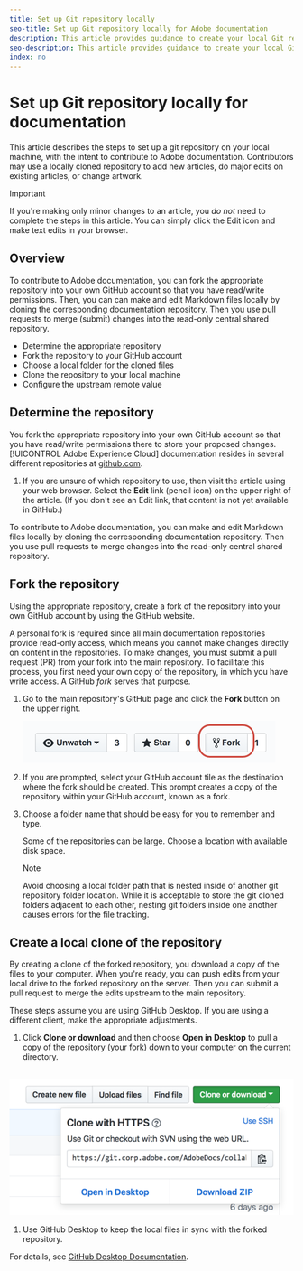 ```yaml
---
title: Set up Git repository locally
seo-title: Set up Git repository locally for Adobe documentation
description: This article provides guidance to create your local Git repository and contribute to Adobe documentation, including the forking and cloning process.
seo-description: This article provides guidance to create your local Git repository and contribute to Adobe documentation, including the forking and cloning process.
index: no
---
```

# Set up Git repository locally for documentation

This article describes the steps to set up a git repository on your local machine, with the intent to contribute to Adobe documentation. Contributors may use a locally cloned repository to add new articles, do major edits on existing articles, or change artwork.

> [!IMPORTANT]
> If you're making only minor changes to an article, you *do not* need to complete the steps in this article. You can simply click the Edit icon and make text edits in your browser.

## Overview

To contribute to Adobe documentation, you can fork the appropriate repository into your own GitHub account so that you have read/write permissions. Then, you can can make and edit Markdown files locally by cloning the corresponding documentation repository. Then you use pull requests to merge (submit) changes into the read-only central shared repository.

* Determine the appropriate repository
* Fork the repository to your GitHub account
* Choose a local folder for the cloned files
* Clone the repository to your local machine
* Configure the upstream remote value

## Determine the repository

You fork the appropriate repository into your own GitHub account so that you have read/write permissions there to store your proposed changes. [!UICONTROL Adobe Experience Cloud] documentation resides in several different repositories at [github.com](https://www.github.com/adobedocs). 

1. If you are unsure of which repository to use, then visit the article using your web browser. Select the **Edit** link (pencil icon) on the upper right of the article. (If you don't see an Edit link, that content is not yet available in GitHub.)

To contribute to Adobe documentation, you can make and edit Markdown files locally by cloning the corresponding documentation repository. Then you use pull requests to merge changes into the read-only central shared repository.

<!---
![GitHub Triangle](../assets/git-and-github-initial-setup.png)

If you're new to GitHub, watch the following video for a conceptual overview of the forking and cloning process:

>[!VIDEO https://channel9.msdn.com/Blogs/CoolMoose/Git-Repository-Setup/player]
-->

## Fork the repository

Using the appropriate repository, create a fork of the repository into your own GitHub account by using the GitHub website.

A personal fork is required since all main documentation repositories provide read-only access, which means you cannot make changes directly on content in the repositories. To make changes, you must submit a pull request (PR) from your fork into the main repository. To facilitate this process, you first need your own copy of the repository, in which you have write access. A GitHub *fork* serves that purpose.

1. Go to the main repository's GitHub page and click the **Fork** button on the upper right.

   ![GitHub fork](../assets/fork-simple.png)

1. If you are prompted, select your GitHub account tile as the destination where the fork should be created. This prompt creates a copy of the repository within your GitHub account, known as a fork.

1. Choose a folder name that should be easy for you to remember and type.

   Some of the repositories can be large. Choose a location with available disk space.

   > [!NOTE]
   > Avoid choosing a local folder path that is nested inside of another git repository folder location. While it is acceptable to store the git cloned folders adjacent to each other, nesting git folders inside one another causes errors for the file tracking.

## Create a local clone of the repository

By creating a clone of the forked repository, you download a copy of the files to your computer. When you're ready, you can push edits from your local drive to the forked repository on the server. Then you can submit a pull request to merge the edits upstream to the main repository. 

These steps assume you are using GitHub Desktop. If you are using a different client, make the appropriate adjustments.

1. Click **Clone or download** and then choose **Open in Desktop** to pull a copy of the repository (your fork) down to your computer on the current directory.

   ![Clone repo](../assets/clone-pulldown.png)

1. Use GitHub Desktop to keep the local files in sync with the forked repository.

For details, see [GitHub Desktop Documentation](https://help.github.com/desktop/).
